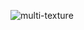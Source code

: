 ![multi-texture](https://user-images.githubusercontent.com/23444642/91183886-a5c38e80-e709-11ea-9a77-031fdd89a0d5.JPG)
